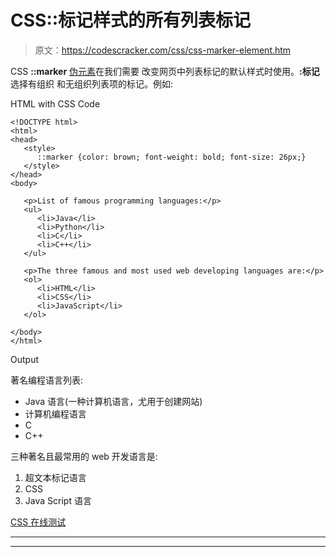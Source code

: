 # CSS::标记样式的所有列表标记

> 原文：<https://codescracker.com/css/css-marker-element.htm>

CSS **::marker** [伪元素](/css/css-pseudo-elements.htm)在我们需要 改变网页中列表标记的默认样式时使用。**:标记**选择有组织 和无组织列表项的标记。例如:

HTML with CSS Code

```
<!DOCTYPE html>
<html>
<head>
   <style>
      ::marker {color: brown; font-weight: bold; font-size: 26px;}
   </style>
</head>
<body>

   <p>List of famous programming languages:</p>
   <ul>
      <li>Java</li>
      <li>Python</li>
      <li>C</li>
      <li>C++</li>
   </ul>

   <p>The three famous and most used web developing languages are:</p>
   <ol>
      <li>HTML</li>
      <li>CSS</li>
      <li>JavaScript</li>
   </ol>

</body>
</html>
```

Output

著名编程语言列表:

*   Java 语言(一种计算机语言，尤用于创建网站)
*   计算机编程语言
*   C
*   C++

三种著名且最常用的 web 开发语言是:

1.  超文本标记语言
2.  CSS
3.  Java Script 语言

[CSS 在线测试](/exam/showtest.php?subid=5)

* * *

* * *